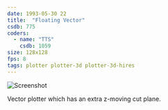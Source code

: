 ```yaml
---
date: 1993-05-30 22
title:  "Floating Vector"
csdb: 775
coders:
  - name: "TTS"
    csdb: 1059
size: 128x128
fps: 8
tags: plotter plotter-3d plotter-3d-hires
---
```

![Screenshot](/c64wrd/oxyron/comalight10/plotter-vector.png)

Vector plotter which has an extra z-moving cut plane.

<!--more-->

